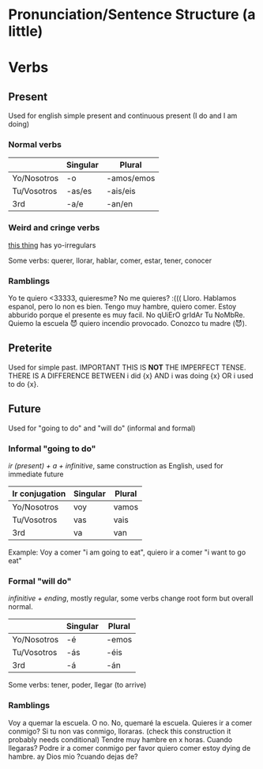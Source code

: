 # Pronunciation/Sentence Structure (a little)

# Verbs

## Present
Used for english simple present and continuous present (I do and I am doing)

### Normal verbs

|             | Singular | Plural    |
|-------------|----------|-----------|
| Yo/Nosotros | -o       | -amos/emos|
| Tu/Vosotros | -as/es   | -ais/eis  |
| 3rd         | -a/e     | -an/en    |

### Weird and cringe verbs

[this thing](https://www.cliffsnotes.com/study-guides/spanish/spanish-ii/the-present-tense-indicative/yo-irregulars) has yo-irregulars

Some verbs: querer, llorar, hablar, comer, estar, tener, conocer

### Ramblings
Yo te quiero <33333, quieresme? No me quieres? :((( Lloro. Hablamos espanol, pero lo non es bien. Tengo muy hambre, quiero comer. Estoy abburido porque el presente es muy facil. No qUiErO grIdAr Tu NoMbRe. Quiemo la escuela 😈 quiero incendio provocado. Conozco tu madre (😈).

## Preterite
Used for simple past. IMPORTANT THIS IS **NOT** THE IMPERFECT TENSE. THERE IS A DIFFERENCE BETWEEN i did {x} AND i was doing {x} OR i used to do {x}. 

## Future
Used for "going to do" and "will do" (informal and formal)

### Informal "going to do"
*ir (present) + a + infinitive*, same construction as English, used for immediate future

|Ir conjugation| Singular | Plural    |
|--------------|----------|-----------|
| Yo/Nosotros  | voy      | vamos     |
| Tu/Vosotros  | vas      | vais      |
| 3rd          | va       | van       |

Example: Voy a comer "i am going to eat", quiero ir a comer "i want to go eat"

### Formal "will do"
*infinitive + ending*, mostly regular, some verbs change root form but overall normal.

|             | Singular | Plural    |
|-------------|----------|-----------|
| Yo/Nosotros | -é       | -emos     |
| Tu/Vosotros | -ás      | -éis      |
| 3rd         | -á       | 	-án      |

Some verbs: tener, poder, llegar (to arrive)

### Ramblings
Voy a quemar la escuela. O no. No, quemaré la escuela. Quieres ir a comer conmigo? Si tu non vas conmigo, lloraras. (check this construction it probably needs conditional) Tendre muy hambre en x horas. Cuando llegaras? Podre ir a comer conmigo per favor quiero comer estoy dying de hambre. ay Dios mio ?cuando dejas de? 
